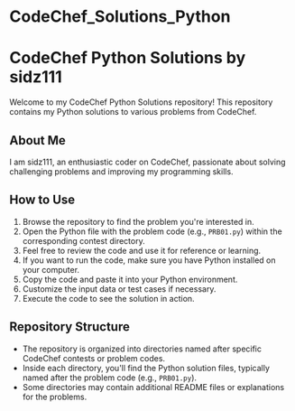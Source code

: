 # CodeChef_Solutions_Python
# CodeChef Python Solutions by sidz111

Welcome to my CodeChef Python Solutions repository! This repository contains my Python solutions to various problems from CodeChef.

## About Me

I am sidz111, an enthusiastic coder on CodeChef, passionate about solving challenging problems and improving my programming skills.

## How to Use

1. Browse the repository to find the problem you're interested in.
2. Open the Python file with the problem code (e.g., `PRB01.py`) within the corresponding contest directory.
3. Feel free to review the code and use it for reference or learning.
4. If you want to run the code, make sure you have Python installed on your computer.
5. Copy the code and paste it into your Python environment.
6. Customize the input data or test cases if necessary.
7. Execute the code to see the solution in action.

## Repository Structure

- The repository is organized into directories named after specific CodeChef contests or problem codes.
- Inside each directory, you'll find the Python solution files, typically named after the problem code (e.g., `PRB01.py`).
- Some directories may contain additional README files or explanations for the problems.

